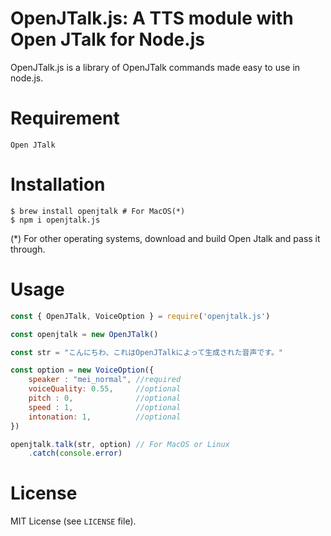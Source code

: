 # OpenJTalk.js: A TTS module with Open JTalk for Node.js
OpenJTalk.js is a library of OpenJTalk commands made easy to use in node.js.

# Requirement
`Open JTalk`

# Installation
``` shell
$ brew install openjtalk # For MacOS(*)
$ npm i openjtalk.js
```
(*) For other operating systems, download and build Open Jtalk and pass it through.
# Usage
``` javascript
const { OpenJTalk, VoiceOption } = require('openjtalk.js')

const openjtalk = new OpenJTalk()

const str = "こんにちわ、これはOpenJTalkによって生成された音声です。"

const option = new VoiceOption({
    speaker : "mei_normal", //required
    voiceQuality: 0.55,     //optional
    pitch : 0,              //optional
    speed : 1,              //optional
    intonation: 1,          //optional
})

openjtalk.talk(str, option) // For MacOS or Linux
    .catch(console.error)
```

# License
MIT License (see `LICENSE` file).